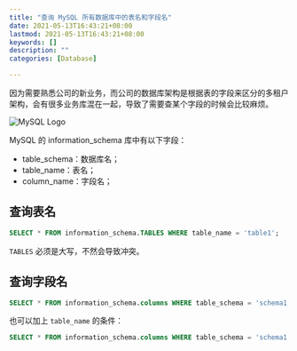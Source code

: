 ```yaml
---
title: "查询 MySQL 所有数据库中的表名和字段名"
date: 2021-05-13T16:43:21+08:00
lastmod: 2021-05-13T16:43:21+08:00
keywords: []
description: ""
categories: [Database]

---
```


因为需要熟悉公司的新业务，而公司的数据库架构是根据表的字段来区分的多租户架构，会有很多业务库混在一起，导致了需要查某个字段的时候会比较麻烦。

<!--more-->

![MySQL Logo](/images/query-table-and-field-names-in-all-mysql-databases/mysql-logo.webp "MySQL Logo")

MySQL 的 information_schema 库中有以下字段：

* table_schema：数据库名；
* table_name：表名；
* column_name：字段名；

## 查询表名

```sql
SELECT * FROM information_schema.TABLES WHERE table_name = 'table1';
```

`TABLES` 必须是大写，不然会导致冲突。

## 查询字段名

```sql
SELECT * FROM information_schema.columns WHERE table_schema = 'schema1' AND column_name LIKE '%field1%';
```

也可以加上 `table_name` 的条件：

```sql
SELECT * FROM information_schema.columns WHERE table_schema = 'schema1' AND table_name = 'table1' AND column_name LIKE '%field1%';
```